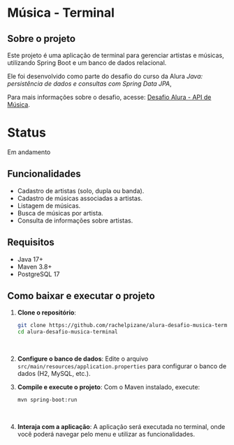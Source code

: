 # Música - Terminal

## Sobre o projeto

Este projeto é uma aplicação de terminal para gerenciar artistas e músicas, utilizando Spring Boot e um banco de dados relacional.

Ele foi desenvolvido como parte do desafio do curso da Alura *Java: persistência de dados e consultas com Spring Data JPA*, 

Para mais informações sobre o desafio, acesse: [Desafio Alura - API de Música](https://github.com/alura-cursos/3355-java-desafio).

# Status
Em andamento

## Funcionalidades
- Cadastro de artistas (solo, dupla ou banda).
- Cadastro de músicas associadas a artistas.
- Listagem de músicas.
- Busca de músicas por artista.
- Consulta de informações sobre artistas.

## Requisitos
- Java 17+
- Maven 3.8+
- PostgreSQL 17

## Como baixar e executar o projeto

1. **Clone o repositório**:
   ```bash
   git clone https://github.com/rachelpizane/alura-desafio-musica-terminal.git
   cd alura-desafio-musica-terminal
   ```
    <br>

2. **Configure o banco de dados**:
   Edite o arquivo `src/main/resources/application.properties` para configurar o banco de dados (H2, MySQL, etc.).
    <br>
    
3. **Compile e execute o projeto**:
   Com o Maven instalado, execute:
   ```bash
   mvn spring-boot:run
   ```
    <br>

4. **Interaja com a aplicação**:
   A aplicação será executada no terminal, onde você poderá navegar pelo menu e utilizar as funcionalidades.
    <br>